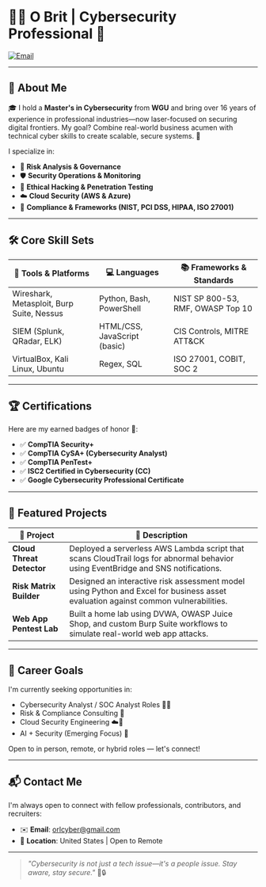 # 👨‍💻 O Brit | Cybersecurity Professional 🔐

[![Email](https://img.shields.io/badge/Email-D14836?logo=gmail&style=for-the-badge&logoColor=white)](orlcyber@gmail.com)

---

## 🚀 About Me

🎓 I hold a **Master's in Cybersecurity** from **WGU** and bring over 16 years of experience in professional industries—now laser-focused on securing digital frontiers. My goal? Combine real-world business acumen with technical cyber skills to create scalable, secure systems. 🔐

I specialize in:

- 🔎 **Risk Analysis & Governance**
- 🛡️ **Security Operations & Monitoring**
- 🧠 **Ethical Hacking & Penetration Testing**
- ☁️ **Cloud Security (AWS & Azure)**
- 📜 **Compliance & Frameworks (NIST, PCI DSS, HIPAA, ISO 27001)**

---

## 🛠️ Core Skill Sets

| 🧰 Tools & Platforms     | 💻 Languages           | 📚 Frameworks & Standards      |
|--------------------------|------------------------|-------------------------------|
| Wireshark, Metasploit, Burp Suite, Nessus | Python, Bash, PowerShell | NIST SP 800-53, RMF, OWASP Top 10 |
| SIEM (Splunk, QRadar, ELK) | HTML/CSS, JavaScript (basic) | CIS Controls, MITRE ATT&CK |
| VirtualBox, Kali Linux, Ubuntu | Regex, SQL | ISO 27001, COBIT, SOC 2 |

---

## 🏆 Certifications

Here are my earned badges of honor 🥇:

- ✅ **CompTIA Security+**
- ✅ **CompTIA CySA+ (Cybersecurity Analyst)**
- ✅ **CompTIA PenTest+**
- ✅ **ISC2 Certified in Cybersecurity (CC)**
- ✅ **Google Cybersecurity Professional Certificate**

---

## 📂 Featured Projects

| 🔐 Project | 📝 Description |
|-----------|----------------|
| **Cloud Threat Detector** | Deployed a serverless AWS Lambda script that scans CloudTrail logs for abnormal behavior using EventBridge and SNS notifications. |
| **Risk Matrix Builder** | Designed an interactive risk assessment model using Python and Excel for business asset evaluation against common vulnerabilities. |
| **Web App Pentest Lab** | Built a home lab using DVWA, OWASP Juice Shop, and custom Burp Suite workflows to simulate real-world web app attacks. |

---

## 🎯 Career Goals

I'm currently seeking opportunities in:

- Cybersecurity Analyst / SOC Analyst Roles 👨‍💻  
- Risk & Compliance Consulting 🧾  
- Cloud Security Engineering ☁️🔐  
- AI + Security (Emerging Focus) 🤖  

Open to in person, remote, or hybrid roles — let's connect!

---

## 📬 Contact Me

I'm always open to connect with fellow professionals, contributors, and recruiters:

- ✉️ **Email**: orlcyber@gmail.com
- 📍 **Location**: United States | Open to Remote

---

> _"Cybersecurity is not just a tech issue—it's a people issue. Stay aware, stay secure."_ 🧠🔒
